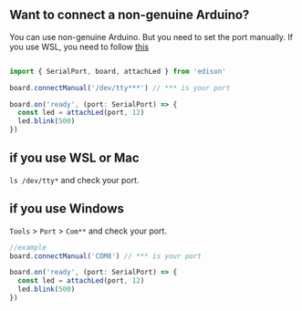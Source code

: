 ## Want to connect a non-genuine Arduino?
You can use non-genuine Arduino. But you need to set the port manually.
If you use WSL, you need to follow [this](/docs/Getting%20Started/How%20to%20WSL.md)

```ts title="index.ts"

import { SerialPort, board, attachLed } from 'edison'

board.connectManual('/dev/tty***') // *** is your port

board.on('ready', (port: SerialPort) => {
  const led = attachLed(port, 12)
  led.blink(500)
})
```

## if you use WSL or Mac
`ls /dev/tty*` and check your port.

## if you use Windows

`Tools` > `Port` > `Com**` and check your port.

```ts title="index.ts"
//example
board.connectManual('COM8') // *** is your port

board.on('ready', (port: SerialPort) => {
  const led = attachLed(port, 12)
  led.blink(500)
})
```